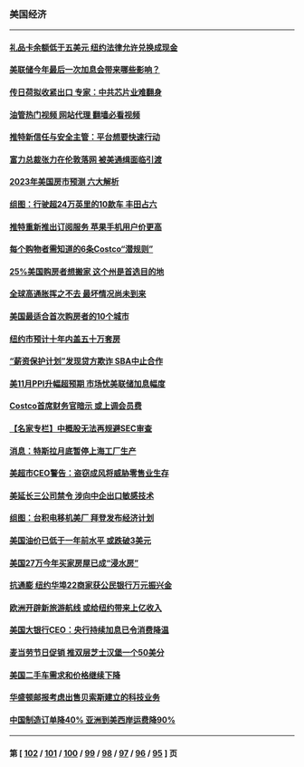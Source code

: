### 美国经济
---
#### [礼品卡余额低于五美元 纽约法律允许兑换成现金](../../pages/ncid1078158/n13883740.md?12131645) 
#### [美联储今年最后一次加息会带来哪些影响？](../../pages/ncid1078158/n13883545.md?12131645) 
#### [传日荷拟收紧出口 专家：中共芯片业难翻身](../../pages/ncid1078158/n13883496.md?12131645) 
#### [油管热门视频 网站代理 翻墙必看视频](http://138.2.39.72:81/youtube.html?epic-marker?12131645)
#### [推特新信任与安全主管：平台想要快速行动](../../pages/ncid1078158/n13883387.md?12131645) 
#### [富力总裁张力在伦敦落网 被美通缉面临引渡](../../pages/ncid1078158/n13883423.md?12131645) 
#### [2023年美国房市预测 六大解析](../../pages/ncid1078158/n13882966.md?12131645) 
#### [组图：行驶超24万英里的10款车 丰田占六](../../pages/ncid1078158/n13880599.md?12131645) 
#### [推特重新推出订阅服务 苹果手机用户价更高](../../pages/ncid1078158/n13882701.md?12131645) 
#### [每个购物者需知道的6条Costco“潜规则”](../../pages/ncid1078158/n13881398.md?12131645) 
#### [25%美国购房者想搬家 这个州是首选目的地](../../pages/ncid1078158/n13882415.md?12131645) 
#### [全球高通胀挥之不去 最坏情况尚未到来](../../pages/ncid1078158/n13882292.md?12131645) 
#### [美国最适合首次购房者的10个城市](../../pages/ncid1078158/n13881900.md?12131645) 
#### [纽约市预计十年内盖五十万套房](../../pages/ncid1078158/n13881969.md?12131645) 
#### [“薪资保护计划”发现贷方欺诈 SBA中止合作](../../pages/ncid1078158/n13881986.md?12131645) 
#### [美11月PPI升幅超预期 市场忧美联储加息幅度](../../pages/ncid1078158/n13881855.md?12131645) 
#### [Costco首席财务官暗示 或上调会员费](../../pages/ncid1078158/n13881808.md?12131645) 
#### [【名家专栏】中概股无法再规避SEC审查](../../pages/ncid1078158/n13881659.md?12131645) 
#### [消息：特斯拉月底暂停上海工厂生产](../../pages/ncid1078158/n13881710.md?12131645) 
#### [美超市CEO警告：盗窃成风将威胁零售业生存](../../pages/ncid1078158/n13881306.md?12131645) 
#### [美延长三公司禁令 涉向中企出口敏感技术](../../pages/ncid1078158/n13881160.md?12131645) 
#### [组图：台积电移机美厂 拜登发布经济计划](../../pages/ncid1078158/n13880859.md?12131645) 
#### [美国油价已低于一年前水平 或跌破3美元](../../pages/ncid1078158/n13881002.md?12131645) 
#### [美国27万今年买家房屋已成“浸水房”](../../pages/ncid1078158/n13881039.md?12131645) 
#### [抗通膨 纽约华埠22商家获公民银行万元振兴金](../../pages/ncid1078158/n13880625.md?12131645) 
#### [欧洲开辟新旅游航线 或给纽约带来上亿收入](../../pages/ncid1078158/n13880632.md?12131645) 
#### [美国大银行CEO：央行持续加息已令消费降温](../../pages/ncid1078158/n13880518.md?12131645) 
#### [麦当劳节日促销 推双层芝士汉堡一个50美分](../../pages/ncid1078158/n13880389.md?12131645) 
#### [美国二手车需求和价格继续下降](../../pages/ncid1078158/n13880409.md?12131645) 
#### [华盛顿邮报考虑出售贝索斯建立的科技业务](../../pages/ncid1078158/n13880380.md?12131645) 
#### [中国制造订单降40% 亚洲到美西岸运费降90%](../../pages/ncid1078158/n13880336.md?12131645) 

---
#### 第 [ [102](./102.md?12131645) / [101](./101.md?12131645) / [100](./100.md?12131645) / [99](./99.md?12131645) / [98](./98.md?12131645) / [97](./97.md?12131645) / [96](./96.md?12131645) / [95](./95.md?12131645) ] 页
